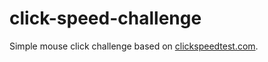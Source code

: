 # click-speed-challenge

Simple mouse click challenge based on [clickspeedtest.com](https://clickspeedtest.com/).
